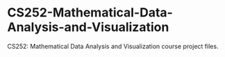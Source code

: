 # CS252-Mathematical-Data-Analysis-and-Visualization
CS252: Mathematical Data Analysis and Visualization course project files.
